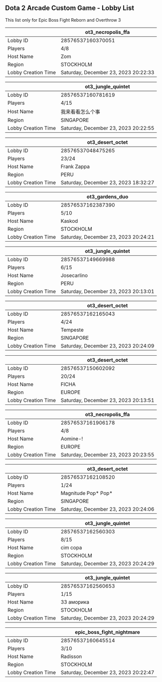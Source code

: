 ## Dota 2 Arcade Custom Game - Lobby List

This list only for Epic Boss Fight Reborn and Overthrow 3

|  | ot3_necropolis_ffa |
| ------ | ------ |
| Lobby ID | 28576537160370051 |
| Players | 4/8 |
| Host Name | Zom |
| Region | STOCKHOLM |
| Lobby Creation Time | Saturday, December 23, 2023 20:22:33 |


|  | ot3_jungle_quintet |
| ------ | ------ |
| Lobby ID | 28576537160781619 |
| Players | 4/15 |
| Host Name | 我来看看怎么个事 |
| Region | SINGAPORE |
| Lobby Creation Time | Saturday, December 23, 2023 20:22:55 |


|  | ot3_desert_octet |
| ------ | ------ |
| Lobby ID | 28576537048475265 |
| Players | 23/24 |
| Host Name | Frank Zappa |
| Region | PERU |
| Lobby Creation Time | Saturday, December 23, 2023 18:32:27 |


|  | ot3_gardens_duo |
| ------ | ------ |
| Lobby ID | 28576537162387390 |
| Players | 5/10 |
| Host Name | Kaskod |
| Region | STOCKHOLM |
| Lobby Creation Time | Saturday, December 23, 2023 20:24:21 |


|  | ot3_jungle_quintet |
| ------ | ------ |
| Lobby ID | 28576537149669988 |
| Players | 6/15 |
| Host Name | Josecarlino |
| Region | PERU |
| Lobby Creation Time | Saturday, December 23, 2023 20:13:01 |


|  | ot3_desert_octet |
| ------ | ------ |
| Lobby ID | 28576537162165043 |
| Players | 4/24 |
| Host Name | Tempeste |
| Region | SINGAPORE |
| Lobby Creation Time | Saturday, December 23, 2023 20:24:09 |


|  | ot3_desert_octet |
| ------ | ------ |
| Lobby ID | 28576537150602092 |
| Players | 20/24 |
| Host Name | FICHA |
| Region | EUROPE |
| Lobby Creation Time | Saturday, December 23, 2023 20:13:51 |


|  | ot3_necropolis_ffa |
| ------ | ------ |
| Lobby ID | 28576537161906178 |
| Players | 4/8 |
| Host Name | Aomine-! |
| Region | EUROPE |
| Lobby Creation Time | Saturday, December 23, 2023 20:23:55 |


|  | ot3_desert_octet |
| ------ | ------ |
| Lobby ID | 28576537162108520 |
| Players | 1/24 |
| Host Name | Magnitude Pop* Pop* |
| Region | SINGAPORE |
| Lobby Creation Time | Saturday, December 23, 2023 20:24:06 |


|  | ot3_jungle_quintet |
| ------ | ------ |
| Lobby ID | 28576537162560303 |
| Players | 8/15 |
| Host Name | cim copa |
| Region | STOCKHOLM |
| Lobby Creation Time | Saturday, December 23, 2023 20:24:29 |


|  | ot3_jungle_quintet |
| ------ | ------ |
| Lobby ID | 28576537162560653 |
| Players | 1/15 |
| Host Name | 33 аморика |
| Region | STOCKHOLM |
| Lobby Creation Time | Saturday, December 23, 2023 20:24:29 |


|  | epic_boss_fight_nightmare |
| ------ | ------ |
| Lobby ID | 28576537160645514 |
| Players | 3/10 |
| Host Name | Radisson |
| Region | STOCKHOLM |
| Lobby Creation Time | Saturday, December 23, 2023 20:22:47 |


